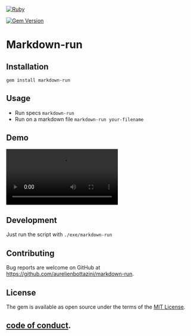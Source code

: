 [![Ruby](https://github.com/aurelienbottazini/markdown-run/actions/workflows/main.yml/badge.svg)](https://github.com/aurelienbottazini/markdown-run/actions/workflows/main.yml)

[![Gem Version](https://badge.fury.io/rb/markdown-run.svg)](https://badge.fury.io/rb/markdown-run)

# Markdown-run

## Installation

`gem install markdown-run`

## Usage

- Run specs `markdown-run`
- Run on a markdown file `markdown-run your-filename`

## Demo

![VSCode Usage](docs/vscode-usage.mp4)

## Development

Just run the script with `./exe/markdown-run`

## Contributing

Bug reports are welcome on GitHub at https://github.com/aurelienbottazini/markdown-run.

## License

The gem is available as open source under the terms of the [MIT License](https://opensource.org/licenses/MIT).

## [code of conduct](https://github.com/aurelienbottazini/markdown-run/blob/main/CODE_OF_CONDUCT.md).
